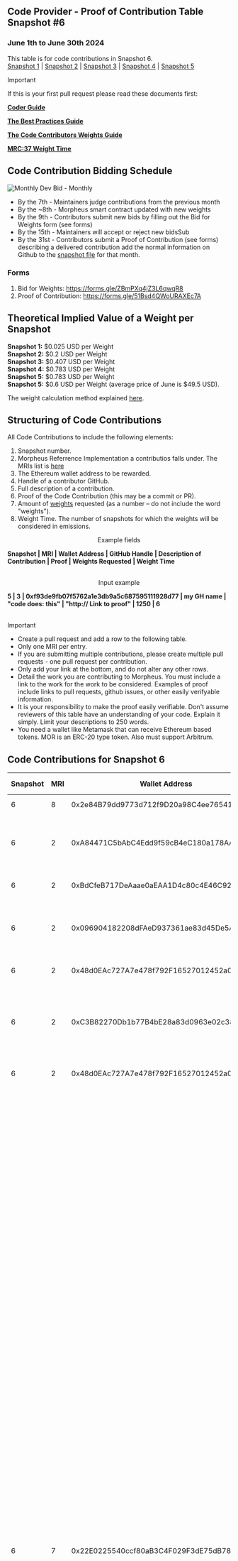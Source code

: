 ## Code Provider - Proof of Contribution Table Snapshot #6
### June 1th to June 30th 2024

This table is for code contributions in Snapshot 6.  
[Snapshot 1](https://github.com/MorpheusAIs/Docs/blob/main/Contributions/Code%20-%20Proof_Of_ContributionSnapshot1.md) | [Snapshot 2](https://github.com/MorpheusAIs/Docs/blob/main/Contributions/Code%20-%20Proof_Of_ContributionSnapshot2.md) | [Snapshot 3](https://github.com/MorpheusAIs/Docs/blob/main/Contributions/Code%20-%20Proof_Of_ContributionSnapshot3.md) | [Snapshot 4](https://github.com/MorpheusAIs/Docs/blob/main/Contributions/Code%20-%20Proof_Of_ContributionSnapshot4.md) | [Snapshot 5](https://github.com/MorpheusAIs/Docs/blob/main/Contributions/Code%20-%20Proof_Of_ContributionSnapshot5.md)  

> [!IMPORTANT]  
> If this is your first pull request please read these documents first:
> 
> [**Coder Guide**](https://github.com/MorpheusAIs/Docs/blob/main/!KEYDOCS%20README%20FIRST!/Code%20Providers/Coder%20Guide.md)
>  
> [**The Best Practices Guide**](https://github.com/MorpheusAIs/Docs/blob/main/!KEYDOCS%20README%20FIRST!/Code%20Providers/Code%20Contributor%20Best%20Practices.md)
> 
> [**The Code Contributors Weights Guide**](https://github.com/MorpheusAIs/Docs/blob/main/!KEYDOCS%20README%20FIRST!/Code%20Providers/Code%20Contributor%20Weights%20Guide.md)
>   
> [**MRC:37 Weight Time**](https://github.com/MorpheusAIs/MRC/blob/main/IN%20PROGRESS/MRC37.md)

## Code Contribution Bidding Schedule

![Monthly Dev Bid - Monthly](https://github.com/MorpheusAIs/MRC/assets/76454555/b4c42782-ca45-4a87-9583-12357cab2e85)

- By the 7th - Maintainers judge contributions from the previous month
- By the ~8th - Morpheus smart contract updated with new weights
- By the 9th - Contributors submit new bids by filling out the Bid for Weights form (see forms) 
- By the 15th - Maintainers will accept or reject new bidsSub
- By the 31st - Contributors submit a Proof of Contribution (see forms) describing a delivered contribution add the normal information on Github to the [snapshot file](https://github.com/MorpheusAIs/Docs/tree/main/Contributions) for that month.

### Forms
1. Bid for Weights: https://forms.gle/ZBmPXq4jZ3L6qwqR8
2. Proof of Contribution: https://forms.gle/51Bsd4QWoURAXEc7A

## Theoretical Implied Value of a Weight per Snapshot
**Snapshot 1:** $0.025 USD per Weight  
**Snapshot 2:** $0.2 USD per Weight  
**Snapshot 3:** $0.407 USD per Weight  
**Snapshot 4:** $0.783 USD per Weight  
**Snapshot 5:** $0.783 USD per Weight  
**Snapshot 5:** $0.6 USD per Weight (average price of June is $49.5 USD).

The weight calculation method explained [here](https://github.com/MorpheusAIs/Docs/blob/main/!KEYDOCS%20README%20FIRST!/Code%20Providers/Code%20Contributor%20Weights%20Guide.md#calculating-the-implied-value-of-weights).

## Structuring of Code Contributions

All Code Contributions to include the following elements:

1. Snapshot number.
2. Morpheus Referrence Implementation a contributios falls under. The MRIs list is [here](https://github.com/MorpheusAIs/Docs/blob/main/!KEYDOCS%20README%20FIRST!/Code%20Providers/Morpheus%20Reference%20Implementations%20(MRI).md)
3. The Ethereum wallet address to be rewarded.
4. Handle of a contributor GitHub.
5. Full description of a contribution.
6. Proof of the Code Contribution (this may be a commit or PR).
7. Amount of [weights](https://github.com/MorpheusAIs/Docs/blob/main/!KEYDOCS%20README%20FIRST!/Code%20Providers/Code%20Contributor%20Weights%20Guide.md#calculating-the-implied-value-of-weights) requested (as a number – do not include the word "weights").
8. Weight Time. The number of snapshots for which the weights will be considered in emissions.

<p align="center">Example fields</p>
<b>Snapshot | MRI | Wallet Address | GitHub Handle | Description of Contribution | Proof | Weights Requested | Weight Time</b>
<br><br>
<p align="center">Input example</p>
<b>5 | 3 | 0xf93de9fb07f5762a1e3db9a5c687595111928d77 | my GH name | "code does: this" | "http:// Link to proof" | 1250 | 6</b>
<br><br>

> [!IMPORTANT]
>
> - Create a pull request and add a row to the following table.
> - Only one MRI per entry.
> - If you are submitting multiple contributions, please create multiple pull requests - one pull request per contribution.
> - Only add your link at the bottom, and do not alter any other rows.
> - Detail the work you are contributing to Morpheus. You must include a link to the work for the work to be considered. Examples of proof include links to pull requests, github issues, or other easily verifyable information.
> - It is your responsibility to make the proof easily verifiable. Don't assume reviewers of this table have an understanding of your code. Explain it simply. Limit your descriptions to 250 words.
> - You need a wallet like Metamask that can receive Ethereum based tokens. MOR is an ERC-20 type token. Also must support Arbitrum.

## Code Contributions for Snapshot 6

| **Snapshot** | **MRI** | **Wallet Address**                         | **GitHub Handle** | **Description of Contribution** | **Proof of Contribution**   | **Weights Requested** | **Weight Time** |
| ---------- | ----- | ------------------------------------------ | ----------------- | ---------------------------------- | --------------------------- | ------------- | -------- |
| 6            | 8       | 0x2e84B79dd9773d712f9D20a98C4ee76541B9533D | dannweeeee   | Description of Contribution     | Proof of contribution links | 1250  | 3  |
| 6 | 2 | 0xA84471C5bAbC4Edd9f59cB4eC180a178AAdCEDac | object335 | RAG agent - final version, back-end & front-end, adapted to use ollama | https://github.com/MorpheusAIs/moragents/pull/34 | 100000 |  |
| 6            | 2       | 0xBdCfeB717DeAaae0aEAA1D4c80c4E46C9231063f | MuncleUscles   | FeedBuzz - Intelligent Log Aggregation   | https://github.com/yeagerai/feedbuzz-contracts | 50000  |   |
| 6            | 2       | 0x096904182208dFAeD937361ae83d45De5A1f4c9C                     | IoDmitri          | Model verification algorithm to detect bad actors on the network                    | https://github.com/MorpheusAIs/HideNSeek       | 150000       |          |
| 6            | 2      | 0x48d0EAc727A7e478f792F16527012452a000f2bd  | lachsbagel  | Pioneering Work in Model Verification | https://github.com/MorpheusAIs/HideNSeek | 50000 | |
| 6 | 2 | 0xC3B82270Db1b77B4bE28a83d0963e02c38A9d13f | artfuljars | ollama in wizards + unit testing framework for moragents under the guidance of Lachsbagel | https://github.com/MorpheusAIs/moragents/pull/35, https://github.com/MorpheusAIs/moragents/pull/36 | 80000 | |
| 6 | 2 | 0x48d0EAc727A7e478f792F16527012452a000f2bd | lachsbagel | coordination and architecture | https://github.com/MorpheusAIs/moragents/blob/main/AGENTABILITIES.md | 50000 | |
| 6            | 7       | 0x22E0225540ccf80aB3C4F029F3dE75dB785754A3 | NirmaanAI   | Full Frontend, UI and Backend Development for Morpheus Lumerin Node Dashboard: We've incorporated the suggestions from the last issue and successfully developed a fully functional dashboard that integrates information from the Lumerin Node Contracts. To achieve this, we forked, deployed, and verified the official Lumerin contracts, creating a 1:1 replica. This forked version was populated with on-chain data to register providers, models, bids, and open/close sessions. We revamped the UI and frontend to align with the official Morpheus design and developed a new backend to fetch on-chain data for models, providers, bids, and sessions. To optimize performance, we implemented a state-of-the-art caching mechanism that updates every few minutes, ensuring a smooth user experience. Key features added include: A graph tracking average daily IPS across all sessions, A marketplace table comparing models, best bids, number of providers, and active sessions, A comprehensive models page listing all available models and a graph comparing the number of sessions opened daily versus active sessions, Provider comparison tables showing total sessions completed, sessions for specific models, average IPS, and bid price per second. | https://nirmaan-morpheous-dashboard.pages.dev/, https://nirmaan-morpheous-dashboard.pages.dev/model, https://nirmaan-morpheous-dashboard.pages.dev/provider?address=0x23ECAd7A98CE5EC6cCaac8Bc01ae8d3bD07Dd7A6 | 35000 | 11 |
| 6 | 2                  | 0x210d9386C1249391025E05239A09F5BB8f3fd940 | jackatwire  | Moragents linux install instructions | https://github.com/MorpheusAIs/moragents/pull/41 | 4500 | |

